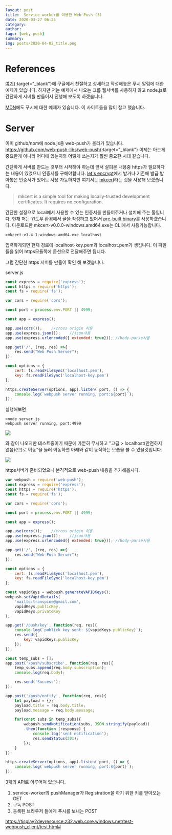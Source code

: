```yaml
---
layout: post
title:  Service worker를 이용한 Web Push (3)
date: 2020-03-27 06:25
category: 
author: 
tags: [web, push]
summary: 
img: posts/2020-04-02_title.png
---
```


# References
[여기](https://developers.google.com/web/fundamentals/codelabs/push-notifications?hl=ko){:target="_blank"}에 구글에서 친절하고 상세하고 작성해놓은 푸시 알림에 대한 예제가 있습니다. 하지만 저는 예제에서 나오는 크롬 웹서버를 사용하지 않고 node.js로 간단하게 서버를 만들어서 진행해 보도록 하겠습니다.

[MDN](https://developer.mozilla.org/ko/docs/Web/Progressive_web_apps/Re-engageable_Notifications_Push)에도 푸시에 대한 예제가 있습니다. 이 사이트들을 많이 참고 했습니다.

# Server
이미 github/npm에 node.js용 web-push가 올라가 있습니다. <https://github.com/web-push-libs/web-push>{:target="_blank"} 이제는 아는게 중요한게 아니라 어디에 있는지와 어떻게 쓰는지가 훨씬 중요한 시대 같습니다.

간단하게 서버를 만드는 것부터 시작해야 하는데 앞서 살펴본 내용중 https가 필요하다는 내용이 있었으니 인증서를 구해야합니다.
[let's encrypt](https://letsencrypt.org/ko/)에서 받거나 기존에 발급 받아놓은 인증서가 있어도 사용 가능하지만 여기서는 [mkcert](https://github.com/FiloSottile/mkcert)라는 것을 사용해 보겠습니다.

> mkcert is a simple tool for making locally-trusted development certificates. It requires no configuration.

간단한 설정으로 local에서 사용할 수 있는 인증서를 만들어주거나 설치해 주는 툴입니다. 현재 저는 윈도우 환경에서 글을 작성하고 있어서 [pre-built binary](https://github.com/FiloSottile/mkcert/releases)를 사용하겠습니다. 다운로드한 mkcert-v0.0.0-windows.amd64.exe는 CLI에서 사용가능합니다. 

```
>mkcert-v1.4.1-windows-amd64.exe localhost
```

입력하게되면 현재 경로에 localhost-key.pem과 localhost.pem가 생깁니다. 이 파일들을 읽어 https모듈쪽에 옵션으로 전달해주면 됩니다.

그럼 간단한 https 서버를 만들어 확인 해 보겠습니다.

server.js
```javascript
const express = require('express');
const https = require('https');
const fs = require('fs');

var cors = require('cors'); 

const port = process.env.PORT || 4999;

const app = express();

app.use(cors());    //cross origin 허용
app.use(express.json());    //json사용
app.use(express.urlencoded({ extended: true})); //body-parse사용

app.get('/', (req, res) =>{
    res.send("Web Push Server");
});

const options = {
    cert: fs.readFileSync('localhost.pem'),
    key: fs.readFileSync('localhost-key.pem')
};  

https.createServer(options, app).listen( port, () => {
    console.log(`webpush server running, port:${port}`);
});
```
실행해보면   
```
>node server.js
webpush server running, port:4999
```
![]({{site.baseurl}}/assets/img/posts/2020-03-27_img1.png)

와 같이 나오지만 테스트중이기 때문에 가뿐히 무시하고 "고급 > localhost(안전하지 않음)(으)로 이동"을 눌러 이동하면 아래와 같이 동작하는 모습을 볼 수 있을것입니다.

![]({{site.baseurl}}/assets/img/posts/2020-03-27_img2.png)

https서버가 준비되었으니 본격적으로 web-push 내용을 추가해봅시다.

```javascript
var webpush = require('web-push');
const express = require('express');
const https = require('https');
const fs = require('fs');

var cors = require('cors'); 

const port = process.env.PORT || 4999;

const app = express();

app.use(cors());    //cross origin 허용
app.use(express.json());    //json사용
app.use(express.urlencoded({ extended: true})); //body-parse사용

app.get('/', (req, res) =>{
    res.send("Web Push Server");
});

const options = {
    cert: fs.readFileSync('localhost.pem'),
    key: fs.readFileSync('localhost-key.pem')
};  

const vapidKeys = webpush.generateVAPIDKeys();
webpush.setVapidDetails(
    'mailto:transpine@gmail.com',
    vapidKeys.publicKey,
    vapidKeys.privateKey
);

app.get('/push/key', function(req, res){
    console.log(`publick key sent: ${vapidKeys.publicKey}`);
    res.send({
        key: vapidKeys.publicKey
    });
});

const temp_subs = [];
app.post('/push/subscribe', function(req, res){
    temp_subs.append(req.body.subscription);
    console.log(req.body);

    res.send('Success');
});

app.post('/push/notify', function(req, res){
    let payload = {};
    payload.title = req.body.title;
    payload.message = req.body.message;

    for(const subs in temp_subs){
        webpush.sendNotification(subs, JSON.stringify(payload))
        .then(function (response) {
            console.log('sent notification');
            res.sendStatus(201);
        });
    }
});

https.createServer(options, app).listen( port, () => {
    console.log(`webpush server running, port:${port}`);
});
```

3개의 API로 이루어져 있습니다.
1. service-worker의 pushManager가 Registration을 하기 위한  키를 받아오는 GET
2. 구독 POST
3. 등록된 브라우저 들에게 푸시를 보내는 POST



https://tisplay2devresource.z32.web.core.windows.net/test-webpush_client/test.html#